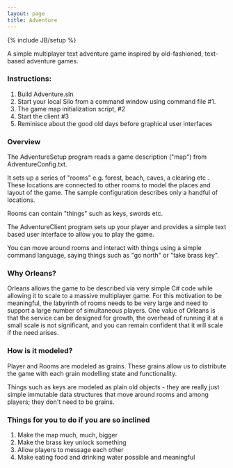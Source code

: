 ```yaml
---
layout: page
title: Adventure
---
```

{% include JB/setup %}

A simple multiplayer text adventure game inspired by old-fashioned, text-based adventure games.

### Instructions:
1. Build Adventure.sln 
2. Start your local Silo from a command window using command file  #1. 
3. The game map initialization script, #2 
4. Start the client #3 
5. Reminisce about the good old days before graphical user interfaces

### Overview
The AdventureSetup program reads a game description ("map") from AdventureConfig.txt.

It sets up a series of "rooms" e.g. forest, beach, caves, a clearing etc . These locations are connected to other rooms to model the places and layout of the game. The sample configuration describes only a handful of locations.

Rooms can contain "things" such as keys, swords etc.

The AdventureClient program sets up your player and provides a simple text based user interface to allow you to play the game.

You can move around rooms and interact with things using a simple command language, saying things such as "go north" or "take brass key".

### Why Orleans?
Orleans allows the game to be described via very simple C# code while allowing it to scale to a massive multiplayer game. For this motivation to be meaningful, the labyrinth of rooms needs to be very large and need to support a large number of simultaneous players. One value of Orleans is that the service can be designed for growth, the overhead of running it at a small scale is not significant, and you can remain confident that it will scale if the need arises.

### How is it modeled?
Player and Rooms are modeled as grains. These grains allow us to distribute the game with each grain modelling state and functionality.

Things such as keys are modeled as plain old objects - they are really just simple immutable data structures that move around rooms and among players; they don't need to be grains.

### Things for you to do if you are so inclined
1. Make the map much, much, bigger
2. Make the brass key unlock something
3. Allow players to message each other
4. Make eating food and drinking water possible and meaningful




